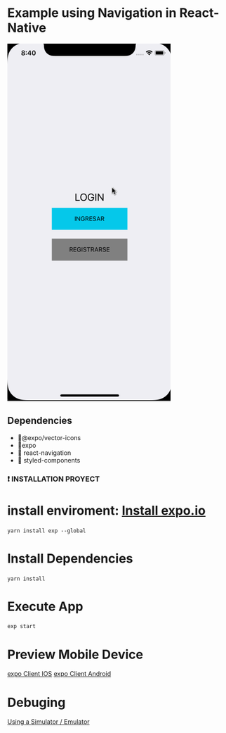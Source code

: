 Example using Navigation in React-Native 
============================================
![Title](extras/navigation.gif?raw=true "Title")

## Dependencies
* :large_blue_circle:@expo/vector-icons
* :large_blue_circle:expo
* :large_blue_circle: react-navigation
* :large_blue_circle: styled-components



### :heavy_exclamation_mark: INSTALLATION PROYECT

# install enviroment: [Install expo.io](https://expo.io/learn)
`yarn install exp --global`

# Install Dependencies
`yarn install`

# Execute App
`exp start`

# Preview Mobile Device
[expo Client IOS](https://itunes.apple.com/app/apple-store/id982107779)
[expo Client Android](https://play.google.com/store/apps/details?id=host.exp.exponent&referrer=www)


# Debuging
[Using a Simulator / Emulator](https://docs.expo.io/versions/latest/guides/debugging.html)
